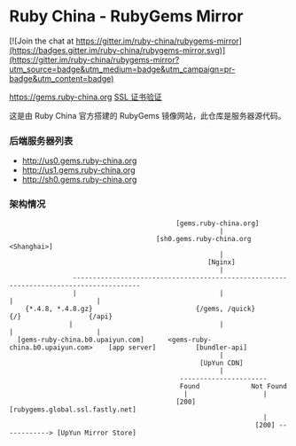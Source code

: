 # Ruby China - RubyGems Mirror

[![Join the chat at https://gitter.im/ruby-china/rubygems-mirror](https://badges.gitter.im/ruby-china/rubygems-mirror.svg)](https://gitter.im/ruby-china/rubygems-mirror?utm_source=badge&utm_medium=badge&utm_campaign=pr-badge&utm_content=badge)

https://gems.ruby-china.org [SSL 证书验证](https://www.ssllabs.com/ssltest/analyze.html?d=gems.ruby-china.org)

这是由 Ruby China 官方搭建的 RubyGems 镜像网站，此仓库是服务器源代码。

### 后端服务器列表

- http://us0.gems.ruby-china.org
- http://us1.gems.ruby-china.org
- http://sh0.gems.ruby-china.org

### 架构情况

```
                                          [gems.ruby-china.org]
                                                     |
                                     [sh0.gems.ruby-china.org <Shanghai>]
                                                     |
                                                  [Nginx]
                                                     |
                ---------------------------------------------------------------------------------------
                |                                    |                          |                     |
    {*.4.8, *.4.8.gz}                          {/gems, /quick}                 {/}                 {/api}
               |                                     |                          |                     |
  [gems-ruby-china.b0.upaiyun.com]      <gems-ruby-china.b0.upaiyun.com>    [app server]          [bundler-api]
                                                     |
                                                [UpYun CDN]
                                                     |
                                           ----------------------
                                           Found             Not Found
                                            |                   |
                                          [200]       [rubygems.global.ssl.fastly.net]
                                                                |
                                                              [200] ------------> [UpYun Mirror Store]

```
